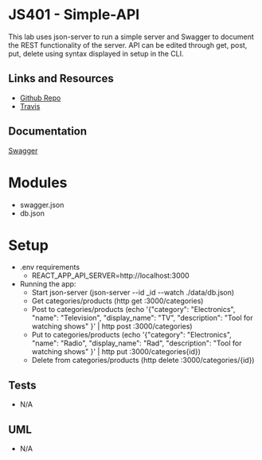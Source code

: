# JS401 - Simple-API
This lab uses json-server to run a simple server and Swagger to document the REST functionality of the server.  API can be edited through get, post, put, delete using syntax displayed in setup in the CLI.

## Links and Resources
- [Github Repo](https://github.com/401-advanced-javascript-1/simple-api)
- [Travis](https://www.travis-ci.com/401-advanced-javascript-1/simple-api)

## Documentation
[Swagger](https://editor.swagger.io/?_ga=2.173881315.1132580723.1553560602-1879537872.1553560602)

# Modules
- swagger.json
- db.json

# Setup
- .env requirements
    - REACT_APP_API_SERVER=http://localhost:3000
- Running the app:
    - Start json-server (json-server --id _id --watch ./data/db.json)
    - Get categories/products (http get :3000/categories)
    - Post to categories/products (echo '{"category": "Electronics", "name": "Television", "display_name": "TV", "description": "Tool for watching shows" }' | http post :3000/categories)
    - Put to categories/products (echo '{"category": "Electronics", "name": "Radio", "display_name": "Rad", "description": "Tool for watching shows" }' | http put :3000/categories{id})
    - Delete from categories/products (http delete :3000/categories/{id})

## Tests
- N/A
## UML
- N/A